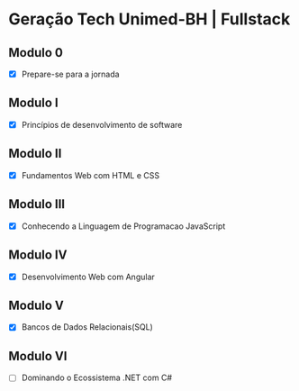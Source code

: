 # Geração Tech Unimed-BH | Fullstack

## Modulo 0

- [x] Prepare-se para a jornada


## Modulo I

- [x] Princípios de desenvolvimento de software

## Modulo II

- [x] Fundamentos Web com HTML e CSS

## Modulo III

- [x] Conhecendo a Linguagem de Programacao JavaScript

## Modulo IV

- [x] Desenvolvimento Web com Angular

## Modulo V

- [x] Bancos de Dados Relacionais(SQL)

## Modulo VI

- [ ] Dominando o Ecossistema .NET com C#




